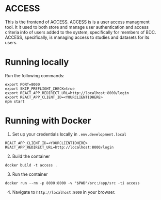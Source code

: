 ACCESS
======

This is the frontend of ACCESS. ACCESS is is a user access managment tool. It it used to both store and manage user authentication and access criteria info of users added to the system, specifically for members of BDC. ACCESS, specifically, is managing access to studies and datasets for its users. 

# Running locally

Run the following commands:

```
export PORT=8000
export SKIP_PREFLIGHT_CHECK=true
export REACT_APP_REDIRECT_URL=http://localhost:8000/login
export REACT_APP_CLIENT_ID=<YOURCLIENTIDHERE>
npm start
```


# Running with Docker

1. Set up your credentials locally in `.env.development.local`
```
REACT_APP_CLIENT_ID=<YOURCLIENTIDHERE>
REACT_APP_REDIRECT_URL=http://localhost:8000/login
```

2. Build the container
```
docker build -t access .
```

3. Run the container
```
docker run --rm -p 8000:8000 -v "$PWD"/src:/app/src -ti access
```

4. Navigate to `http://localhost:8000` in your browser.
